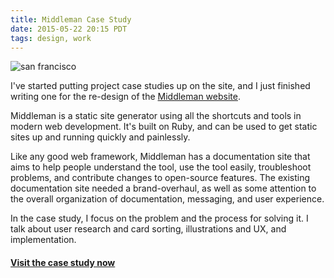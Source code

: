 ```yaml
---
title: Middleman Case Study
date: 2015-05-22 20:15 PDT
tags: design, work
---
```


<div class="work-image-nav">
</div>
<img src="/images/middleman/middleman.gif" alt="san francisco" class="post-image image-outline" />

I've started putting project case studies up on the site, and I just finished writing one for the re-design of the <a href="/work/middleman">Middleman website</a>.

Middleman is a static site generator using all the shortcuts and tools in modern web development. It's built on Ruby, and can be used to get static sites up and running quickly and painlessly.

Like any good web framework, Middleman has a documentation site that aims to help people understand the tool, use the tool easily, troubleshoot problems, and contribute changes to open-source features. The existing documentation site needed a brand-overhaul, as well as some attention to the overall organization of documentation, messaging, and user experience.

In the case study, I focus on the problem and the process for solving it. I talk about user research and card sorting, illustrations and UX, and implementation.

#### <a href="/work/middleman" target="_blank">Visit the case study now</a>
